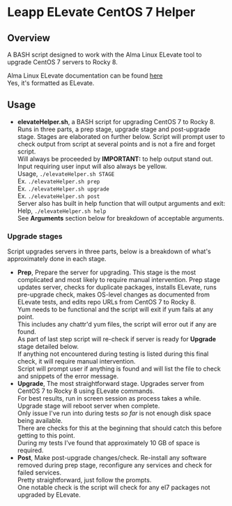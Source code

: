 # Leapp ELevate CentOS 7 Helper

## Overview
A BASH script designed to work with the Alma Linux ELevate tool to upgrade CentOS 7 servers to Rocky 8. <br>

Alma Linux ELevate documentation can be found [here](https://almalinux.org/elevate/) <br>
Yes, it's formatted as ELevate. <br>

## Usage
* **elevateHelper.sh**, a BASH script for upgrading CentOS 7 to Rocky 8.
  Runs in three parts, a prep stage, upgrade stage and post-upgrade stage. Stages are elaborated on further below.
  Script will prompt user to check output from script at several points and is not a fire and forget script. <br>
  Will always be proceeded by **IMPORTANT:** to help output stand out. <br>
  Input requiring user input will also always be yellow. <br>
  Usage, `./elevateHelper.sh STAGE` <br>
  Ex. `./elevateHelper.sh prep` <br>
  Ex. `./elevateHelper.sh upgrade` <br>
  Ex. `./elevateHelper.sh post` <br>
  Server also has built in help function that will output arguments and exit: <br>
  Help, `./elevateHelper.sh help` <br>
  See **Arguments** section below for breakdown of acceptable arguments. <br>

### Upgrade stages
Script upgrades servers in three parts, below is a breakdown of what's approximately done in each stage. <br>
* **Prep**, Prepare the server for upgrading. This stage is the most complicated and most likely to require manual intervention.
  Prep stage updates server, checks for duplicate packages, installs ELevate, runs pre-upgrade check, makes OS-level changes as documented from ELevate tests, and edits repo URLs from CentOS 7 to Rocky 8. <br>
  Yum needs to be functional and the script will exit if yum fails at any point. <br>
  This includes any chattr'd yum files, the script will error out if any are found. <br>
  As part of last step script will re-check if server is ready for **Upgrade** stage detailed below. <br>
  If anything not encountered during testing is listed during this final check, it will require manual intervention. <br>
  Script will prompt user if anything is found and will list the file to check and snippets of the error message. <br>
* **Upgrade**, The most straightforward stage. Upgrades server from CentOS 7 to Rocky 8 using ELevate commands. <br>
  For best results, run in screen session as process takes a while. Upgrade stage will reboot server when complete. <br>
  Only issue I've run into during tests *so far* is not enough disk space being available. <br>
  There are checks for this at the beginning that should catch this before getting to this point. <br>
  During my tests I've found that approximately 10 GB of space is required. <br>
* **Post**, Make post-upgrade changes/check.
  Re-install any software removed during prep stage, reconfigure any services and check for failed services. <br>
  Pretty straightforward, just follow the prompts. <br>
  One notable check is the script will check for any el7 packages not upgraded by ELevate.

